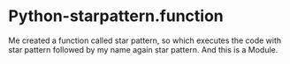 # Python-starpattern.function
Me created a function called star pattern, so which executes the code with star pattern followed by my name again star pattern. And this is a Module.
